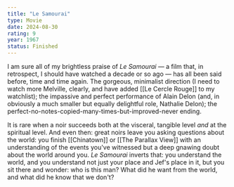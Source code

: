 ```yaml
---
title: "Le Samourai"
type: Movie
date: 2024-08-30
rating: 9
year: 1967
status: Finished
---
```


I am sure all of my brightless praise of _Le Samourai_ — a film that, in retrospect, I should have watched a decade or so ago — has all been said before, time and time again. The gorgeous, minimalist direction (I need to watch more Melville, clearly, and have added [[Le Cercle Rouge]] to my watchlist); the impassive and perfect performance of Alain Delon (and, in obviously a much smaller but equally delightful role, Nathalie Delon); the perfect-no-notes-copied-many-times-but-improved-never ending.

It is rare when a noir succeeds both at the visceral, tangible level _and_ at the spiritual level. And even then: great noirs leave you asking questions about the world: you finish [[Chinatown]] or [[The Parallax View]] with an understanding of the events you've witnessed but a deep gnawing doubt about the world around you. _Le Samourai_ inverts that: you understand the world, and you understand not just your place and Jef's place in it, but you sit there and wonder: who is this man? What did he want from the world, and what did he know that we don't?
